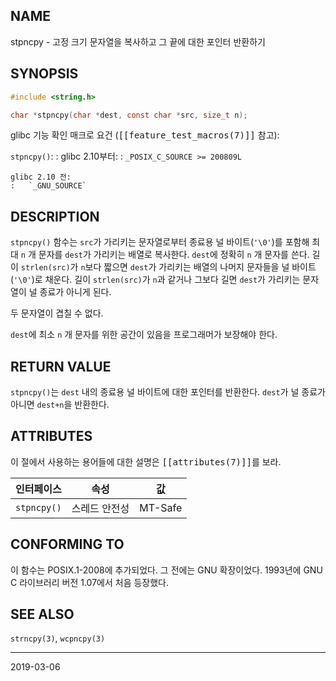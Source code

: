 ## NAME

stpncpy - 고정 크기 문자열을 복사하고 그 끝에 대한 포인터 반환하기

## SYNOPSIS

```c
#include <string.h>

char *stpncpy(char *dest, const char *src, size_t n);
```

glibc 기능 확인 매크로 요건 (<tt>[[feature_test_macros(7)]]</tt> 참고):

`stpncpy()`:
:   glibc 2.10부터:
    :   `_POSIX_C_SOURCE >= 200809L`

    glibc 2.10 전:
    :   `_GNU_SOURCE`

## DESCRIPTION

`stpncpy()` 함수는 `src`가 가리키는 문자열로부터 종료용 널 바이트(`'\0'`)를 포함해 최대 `n` 개 문자를 `dest`가 가리키는 배열로 복사한다. `dest`에 정확히 `n` 개 문자를 쓴다. 길이 `strlen(src)`가 `n`보다 짧으면 `dest`가 가리키는 배열의 나머지 문자들을 널 바이트(`'\0'`)로 채운다. 길이 `strlen(src)`가 `n`과 같거나 그보다 길면 `dest`가 가리키는 문자열이 널 종료가 아니게 된다.

두 문자열이 겹칠 수 없다.

`dest`에 최소 `n` 개 문자를 위한 공간이 있음을 프로그래머가 보장해야 한다.

## RETURN VALUE

`stpncpy()`는 `dest` 내의 종료용 널 바이트에 대한 포인터를 반환한다. `dest`가 널 종료가 아니면 `dest+n`을 반환한다.

## ATTRIBUTES

이 절에서 사용하는 용어들에 대한 설명은 <tt>[[attributes(7)]]</tt>를 보라.

| 인터페이스 | 속성 | 값 |
| --- | --- | --- |
| `stpncpy()` | 스레드 안전성 | MT-Safe |

## CONFORMING TO

이 함수는 POSIX.1-2008에 추가되었다. 그 전에는 GNU 확장이었다. 1993년에 GNU C 라이브러리 버전 1.07에서 처음 등장했다.

## SEE ALSO

`strncpy(3)`, `wcpncpy(3)`

----

2019-03-06
